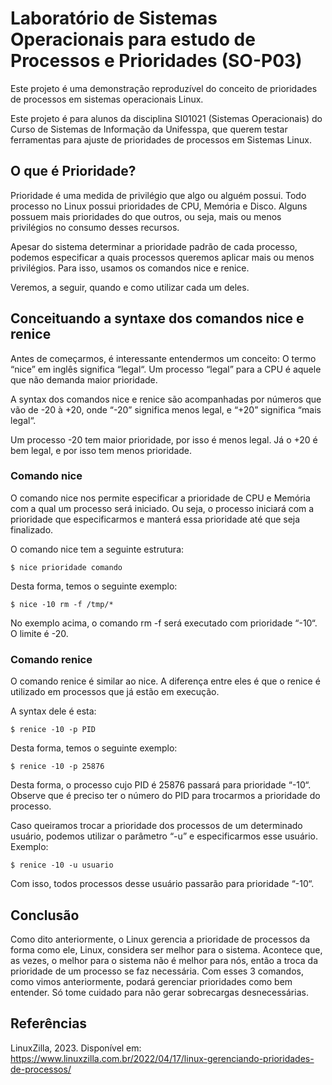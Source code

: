 # Laboratório de Sistemas Operacionais para estudo de Processos e Prioridades (SO-P03)

Este projeto é uma demonstração reproduzível do conceito de prioridades de processos em sistemas operacionais Linux.

Este projeto é para alunos da disciplina SI01021 (Sistemas Operacionais) do Curso de Sistemas de Informação da Unifesspa, que querem testar ferramentas para ajuste de prioridades de processos em Sistemas Linux.

## O que é Prioridade? 

Prioridade é uma medida de privilégio que algo ou alguém possui. Todo processo no Linux possui prioridades de CPU, Memória e Disco. Alguns possuem mais prioridades do que outros, ou seja, mais ou menos privilégios no consumo desses recursos.

Apesar do sistema determinar a prioridade padrão de cada processo, podemos especificar a quais processos queremos aplicar mais ou menos privilégios. Para isso, usamos os comandos nice e renice.

Veremos, a seguir, quando e como utilizar cada um deles.

## Conceituando a syntaxe dos comandos nice e renice

Antes de começarmos, é interessante entendermos um conceito: O termo “nice” em inglês significa “legal“. Um processo “legal” para a CPU é aquele que não demanda maior prioridade.

A syntax dos comandos nice e renice são acompanhadas por números que vão de -20 à +20, onde “-20” significa menos legal, e “+20” significa “mais legal“. 

Um processo -20 tem maior prioridade, por isso é menos legal. Já o +20 é bem legal, e por isso tem menos prioridade.

### Comando nice

O comando nice nos permite especificar a prioridade de CPU e Memória com a qual um processo será iniciado. Ou seja, o processo iniciará com a prioridade que especificarmos e manterá essa prioridade até que seja finalizado.

O comando nice tem a seguinte estrutura:

    $ nice prioridade comando

Desta forma, temos o seguinte exemplo:

    $ nice -10 rm -f /tmp/*

No exemplo acima, o comando rm -f será executado com prioridade “-10“. O limite é -20.

### Comando renice

O comando renice é similar ao nice. A diferença entre eles é que o renice é utilizado em processos que já estão em execução.

A syntax dele é esta:

    $ renice -10 -p PID

Desta forma, temos o seguinte exemplo:

    $ renice -10 -p 25876

Desta forma, o processo cujo PID é 25876 passará para prioridade “-10“. Observe que é preciso ter o número do PID para trocarmos a prioridade do processo.

Caso queiramos trocar a prioridade dos processos de um determinado usuário, podemos utilizar o parâmetro “-u” e especificarmos esse usuário. Exemplo:

    $ renice -10 -u usuario

Com isso, todos processos desse usuário passarão para prioridade “-10“.

## Conclusão

Como dito anteriormente, o Linux gerencia a prioridade de processos da forma como ele, Linux, considera ser melhor para o sistema. Acontece que, as vezes, o melhor para o sistema não é melhor para nós, então a troca da prioridade de um processo se faz necessária. Com esses 3 comandos, como vimos anteriormente, podará gerenciar prioridades como bem entender. Só tome cuidado para não gerar sobrecargas desnecessárias.

## Referências

LinuxZilla, 2023. Disponível em: https://www.linuxzilla.com.br/2022/04/17/linux-gerenciando-prioridades-de-processos/


